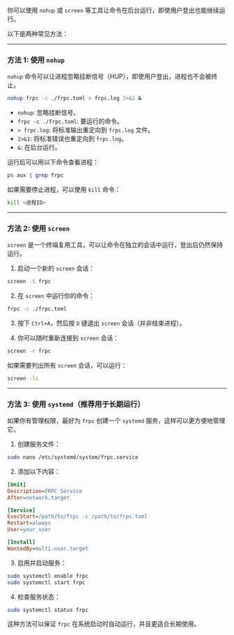 你可以使用 `nohup` 或 `screen` 等工具让命令在后台运行，即使用户登出也能继续运行。

以下是两种常见方法：

---

### **方法 1: 使用 `nohup`**
`nohup` 命令可以让进程忽略挂断信号（HUP），即使用户登出，进程也不会被终止。

```bash
nohup frpc -c ./frpc.toml > frpc.log 2>&1 &
```

- `nohup`: 忽略挂断信号。
- `frpc -c ./frpc.toml`: 要运行的命令。
- `> frpc.log`: 将标准输出重定向到 `frpc.log` 文件。
- `2>&1`: 将标准错误也重定向到 `frpc.log`。
- `&`: 在后台运行。

运行后可以用以下命令查看进程：

```bash
ps aux | grep frpc
```

如果需要停止进程，可以使用 `kill` 命令：

```bash
kill <进程ID>
```

---

### **方法 2: 使用 `screen`**
`screen` 是一个终端复用工具，可以让命令在独立的会话中运行，登出后仍然保持运行。

1. 启动一个新的 `screen` 会话：

```bash
screen -S frpc
```

2. 在 `screen` 中运行你的命令：

```bash
frpc -c ./frpc.toml
```

3. 按下 `Ctrl+A`，然后按 `D` 键退出 `screen` 会话（并非结束进程）。

4. 你可以随时重新连接到 `screen` 会话：

```bash
screen -r frpc
```

如果需要列出所有 `screen` 会话，可以运行：

```bash
screen -ls
```

---

### **方法 3: 使用 `systemd`（推荐用于长期运行）**
如果你有管理权限，最好为 `frpc` 创建一个 `systemd` 服务，这样可以更方便地管理它。

1. 创建服务文件：
   
```bash
sudo nano /etc/systemd/system/frpc.service
```

2. 添加以下内容：

```ini
[Unit]
Description=FRPC Service
After=network.target

[Service]
ExecStart=/path/to/frpc -c /path/to/frpc.toml
Restart=always
User=your_user

[Install]
WantedBy=multi-user.target
```

3. 启用并启动服务：

```bash
sudo systemctl enable frpc
sudo systemctl start frpc
```

4. 检查服务状态：

```bash
sudo systemctl status frpc
```

这种方法可以保证 `frpc` 在系统启动时自动运行，并且更适合长期使用。